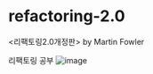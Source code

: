 # refactoring-2.0
&lt;리팩토링2.0개정판> by Martin Fowler

리팩토링 공부
![image](https://github.com/SeokJuGo/refactoring-2.0/assets/116260619/d1c969a3-40b8-4486-8a2f-b807fd39fa8d)

